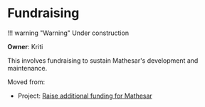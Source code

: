 # Fundraising

!!! warning "Warning"
    Under construction

**Owner**: Kriti

This involves fundraising to sustain Mathesar's development and maintenance.

Moved from:

- Project: [Raise additional funding for Mathesar](/projects/funding)
